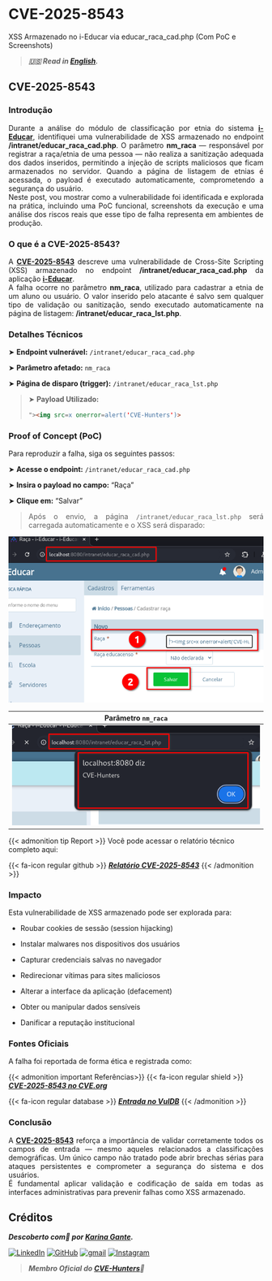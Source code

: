 # CVE-2025-8543


XSS Armazenado no i-Educar via educar_raca_cad.php (Com PoC e Screenshots)

<!--more-->

> ***🇺🇸 Read in [English](http://karinagante.github.io/cve-2025-8543/).***

## CVE-2025-8543

### Introdução

<p align="justify"> Durante a análise do módulo de classificação por etnia do sistema <b><a href="https://github.com/portabilis/i-educar" target=_blank>i-Educar</a></b>, identifiquei uma vulnerabilidade de XSS armazenado no endpoint <b>/intranet/educar_raca_cad.php</b>. O parâmetro <b>nm_raca</b> — responsável por registrar a raça/etnia de uma pessoa — não realiza a sanitização adequada dos dados inseridos, permitindo a injeção de scripts maliciosos que ficam armazenados no servidor. Quando a página de listagem de etnias é acessada, o payload é executado automaticamente, comprometendo a segurança do usuário. </br> Neste post, vou mostrar como a vulnerabilidade foi identificada e explorada na prática, incluindo uma PoC funcional, screenshots da execução e uma análise dos riscos reais que esse tipo de falha representa em ambientes de produção. </p>

### O que é a CVE-2025-8543?

<p align="justify"> A <b><a href="https://www.cve.org/CVERecord?id=CVE-2025-8543" target=_blank>CVE-2025-8543</a></b> descreve uma vulnerabilidade de Cross-Site Scripting (XSS) armazenado no endpoint <b>/intranet/educar_raca_cad.php</b> da aplicação <b><a href="https://github.com/portabilis/i-educar" target=_blank>i-Educar</a></b>. </br> A falha ocorre no parâmetro <b>nm_raca</b>, utilizado para cadastrar a etnia de um aluno ou usuário. O valor inserido pelo atacante é salvo sem qualquer tipo de validação ou sanitização, sendo executado automaticamente na página de listagem: <b>/intranet/educar_raca_lst.php</b>. </p>

### Detalhes Técnicos

➤ **Endpoint vulnerável:** `/intranet/educar_raca_cad.php`

➤ **Parâmetro afetado:** `nm_raca`

➤ **Página de disparo (trigger):** `/intranet/educar_raca_lst.php`

> ➤ **Payload Utilizado:** 
> ```html
>"><img src=x onerror=alert('CVE-Hunters')>
>```

### Proof of Concept (PoC)

Para reproduzir a falha, siga os seguintes passos:

➤ **Acesse o endpoint:** `/intranet/educar_raca_cad.php`

➤ **Insira o payload no campo:** “Raça”

➤ **Clique em:** “Salvar”

> <p align="justify">Após o envio, a página <code>/intranet/educar_raca_lst.php</code> será carregada automaticamente e o XSS será disparado:</p>

<p align="center">
<img src="/images/CVE-2025-8543/PoC1.png">
</p>

|   Parâmetro `nm_raca`         |
|:------------:|
| ![](/images/CVE-2025-8543/PoC2.png)    |

{{< admonition tip Report >}} 
Você pode acessar o relatório técnico completo aqui:

{{< fa-icon regular github >}} 
***[Relatório CVE-2025-8543](https://github.com/KarinaGante/KG-Sec/blob/main/CVEs/i-Educar/CVE-2025-8543.md)***
{{< /admonition >}}

### Impacto

Esta vulnerabilidade de XSS armazenado pode ser explorada para:

- Roubar cookies de sessão (session hijacking)

- Instalar malwares nos dispositivos dos usuários

- Capturar credenciais salvas no navegador

- Redirecionar vítimas para sites maliciosos

- Alterar a interface da aplicação (defacement)

- Obter ou manipular dados sensíveis

- Danificar a reputação institucional

### Fontes Oficiais

A falha foi reportada de forma ética e registrada como:

{{< admonition important Referências>}} 
{{< fa-icon regular shield >}} 
***[CVE-2025-8543 no CVE.org](https://www.cve.org/CVERecord?id=CVE-2025-8543)***

{{< fa-icon regular database >}} 
***[Entrada no VulDB](https://vuldb.com/?id.318672)***
{{< /admonition >}}

### Conclusão

<p align="justify">A <b><a href="https://www.cve.org/CVERecord?id=CVE-2025-8543" target=_blank>CVE-2025-8543</a></b> reforça a importância de validar corretamente todos os campos de entrada — mesmo aqueles relacionados a classificações demográficas. Um único campo não tratado pode abrir brechas sérias para ataques persistentes e comprometer a segurança do sistema e dos usuários. </br> É fundamental aplicar validação e codificação de saída em todas as interfaces administrativas para prevenir falhas como XSS armazenado. </p>

## Créditos

***Descoberto com💜 por [Karina Gante](https://karinagante.github.io/).***

[![LinkedIn](https://skillicons.dev/icons?i=linkedin&theme=dark)](https://www.linkedin.com/in/karina-gante/)
[![GitHub](https://skillicons.dev/icons?i=github&theme=dark)](https://www.github.com/KarinaGante/)
[![gmail](https://skillicons.dev/icons?i=gmail&theme=dark)](mailto:karina.gante1@gmail.com)
[![Instagram](https://skillicons.dev/icons?i=instagram&theme=dark)](https://www.instagram.com/karinovisk02/)

> ***Membro Oficial do [CVE-Hunters](https://www.cvehunters.com/)🏹***
